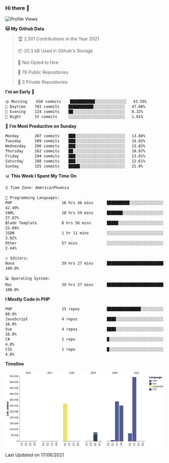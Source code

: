 ### Hi there 👋

<!--START_SECTION:waka-->
![Profile Views](http://img.shields.io/badge/Profile%20Views-0-blue)

**🐱 My Github Data** 

> 🏆 2,501 Contributions in the Year 2021
 > 
> 📦 20.3 kB Used in Github's Storage 
 > 
> 🚫 Not Opted to Hire
 > 
> 📜 76 Public Repositories 
 > 
> 🔑 3 Private Repositories  
 > 
**I'm an Early 🐤** 

```text
🌞 Morning    650 commits    ███████████░░░░░░░░░░░░░░   43.59% 
🌆 Daytime    702 commits    ███████████░░░░░░░░░░░░░░   47.08% 
🌃 Evening    124 commits    ██░░░░░░░░░░░░░░░░░░░░░░░   8.32% 
🌙 Night      15 commits     ░░░░░░░░░░░░░░░░░░░░░░░░░   1.01%

```
📅 **I'm Most Productive on Sunday** 

```text
Monday       207 commits    ███░░░░░░░░░░░░░░░░░░░░░░   13.88% 
Tuesday      209 commits    ███░░░░░░░░░░░░░░░░░░░░░░   14.02% 
Wednesday    206 commits    ███░░░░░░░░░░░░░░░░░░░░░░   13.82% 
Thursday     162 commits    ██░░░░░░░░░░░░░░░░░░░░░░░   10.87% 
Friday       194 commits    ███░░░░░░░░░░░░░░░░░░░░░░   13.01% 
Saturday     188 commits    ███░░░░░░░░░░░░░░░░░░░░░░   12.61% 
Sunday       325 commits    █████░░░░░░░░░░░░░░░░░░░░   21.8%

```


📊 **This Week I Spent My Time On** 

```text
⌚︎ Time Zone: America/Phoenix

💬 Programming Languages: 
PHP                      16 hrs 46 mins      ██████████░░░░░░░░░░░░░░░   42.49% 
YAML                     10 hrs 59 mins      ███████░░░░░░░░░░░░░░░░░░   27.87% 
Blade Template           8 hrs 56 mins       █████░░░░░░░░░░░░░░░░░░░░   22.66% 
JSON                     1 hr 11 mins        ░░░░░░░░░░░░░░░░░░░░░░░░░   3.02% 
Other                    57 mins             ░░░░░░░░░░░░░░░░░░░░░░░░░   2.44%

🔥 Editors: 
Nova                     39 hrs 27 mins      █████████████████████████   100.0%

💻 Operating System: 
Mac                      39 hrs 27 mins      █████████████████████████   100.0%

```

**I Mostly Code in PHP** 

```text
PHP                      15 repos            ███████████████░░░░░░░░░░   60.0% 
JavaScript               4 repos             ████░░░░░░░░░░░░░░░░░░░░░   16.0% 
Vue                      4 repos             ████░░░░░░░░░░░░░░░░░░░░░   16.0% 
C#                       1 repo              █░░░░░░░░░░░░░░░░░░░░░░░░   4.0% 
CSS                      1 repo              █░░░░░░░░░░░░░░░░░░░░░░░░   4.0%

```


**Timeline**

![Chart not found](https://raw.githubusercontent.com/mikebronner/mikebronner/master/charts/bar_graph.png) 


 Last Updated on 17/06/2021
<!--END_SECTION:waka-->

<!--
**mikebronner/mikebronner** is a ✨ _special_ ✨ repository because its `README.md` (this file) appears on your GitHub profile.

Here are some ideas to get you started:

- 🔭 I’m currently working on ...
- 🌱 I’m currently learning ...
- 👯 I’m looking to collaborate on ...
- 🤔 I’m looking for help with ...
- 💬 Ask me about ...
- 📫 How to reach me: ...
- 😄 Pronouns: ...
- ⚡ Fun fact: ...
-->
